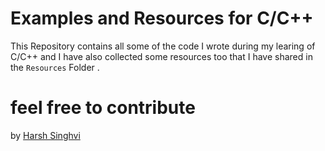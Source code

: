 # Examples and Resources for C/C++ 


This Repository contains all some of the code I wrote during my learing of C/C++ and I have also collected some resources too that I have shared in the `Resources` Folder . 

# feel free to contribute 

by [ Harsh Singhvi](https://harshisnghvi.com)
